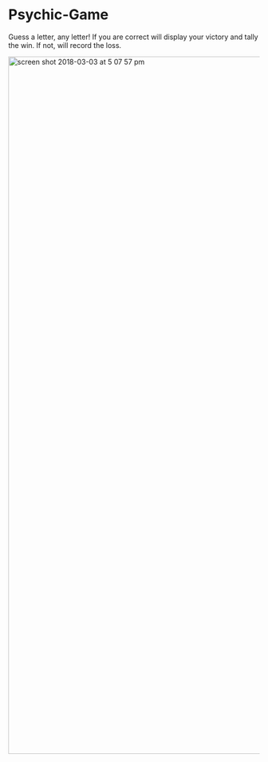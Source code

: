 # Psychic-Game
Guess a letter, any letter! If you are correct will display your victory and tally the win. If not, will record the loss.

<img width="1397" alt="screen shot 2018-03-03 at 5 07 57 pm" src="https://user-images.githubusercontent.com/30426278/36940983-8d39ced4-1f05-11e8-932d-c302ed235b2d.png">
